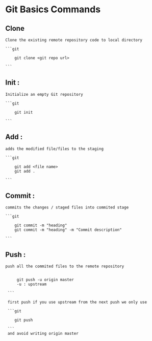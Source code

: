# Git Basics Commands

## Clone 
  
    Clone the existing remote repository code to local directory 
   
    ```git

        git clone <git repo url>

    ```

## Init :

    Initialize an empty Git repository
    
    ```git

        git init 

    ```

## Add :

    adds the modified file/files to the staging 
    
    ```git

        git add <file name>
        git add .

    ```

## Commit : 

    commits the changes / staged files into commited stage
    
    ```git
       
        git commit -m "heading"
        git commit -m "heading" -m "Commit description"
   
    ```


## Push :

    push all the commited files to the remote repository


   ```git
        
        git push -u origin master
        -u : upstream 

    ```
    
    first push if you use upstream from the next push we only use

    ```git

       git push
        
    ``` 
    and avoid writing origin master